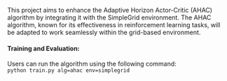 This project aims to enhance the Adaptive Horizon Actor-Critic (AHAC) algorithm by integrating it with the SimpleGrid environment. The AHAC algorithm, known for its effectiveness in reinforcement learning tasks, will be adapted to work seamlessly within the grid-based environment.

#### Training and Evaluation: 
Users can run the algorithm using the following command:<br>
```python train.py alg=ahac env=simplegrid```
